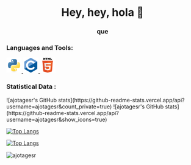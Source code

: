 <!--
**ajotagesr/ajotagesr** is a ✨ _special_ ✨ repository because its `README.md` (this file) appears on your GitHub profile.
-->

<h1 align="center">Hey, hey, hola 👋</h1>
<h3 align="center">que</h3>

<h3 align="left">Languages and Tools:</h3>

<a href="https://www.python.org" target="_blank" rel="noreferrer"> 
  <img src="https://raw.githubusercontent.com/devicons/devicon/master/icons/python/python-original.svg" alt="python"
      width="40" height="40" /> 
</a>
<a href="https://www.cprogramming.com/" target="_blank" rel="noreferrer"> 
  <img src="https://raw.githubusercontent.com/devicons/devicon/master/icons/c/c-original.svg"
      alt="c" width="40" height="40" /> 
</a>
<a href="https://www.w3.org/html/" target="_blank" rel="noreferrer"> 
  <img src="https://raw.githubusercontent.com/devicons/devicon/master/icons/html5/html5-original-wordmark.svg"
      alt="html5" width="40" height="40" /> 
</a>


<br>

<h3>Statistical Data :</h3>
<!--
[![ajotagesr's GitHub stats](https://github-readme-stats.vercel.app/api?username=ajotagesr)](https://github.com/ajotagesr)-->
![ajotagesr's GitHub stats](https://github-readme-stats.vercel.app/api?username=ajotagesr&count_private=true)
![ajotagesr's GitHub stats](https://github-readme-stats.vercel.app/api?username=ajotagesr&show_icons=true)

[![Top Langs](https://github-readme-stats.vercel.app/api/top-langs/?username=ajotagesr&langs_count=8)](https://github.com/ajotagesr/github-readme-stats)

[![Top Langs](https://github-readme-stats.vercel.app/api/top-langs/?username=ajotagesr&layout=compact)](https://github.com/ajotagesr/github-readme-stats)



<p>
  <img align="center"
    src="https://github-readme-stats.vercel.app/api/top-langs?username=ajotagesr&show_icons=true&locale=en&bg_color=0d1117&text_color=ffffff&layout=compact"
    alt="ajotagesr" 
    bg_color=#808080/>
</p>
